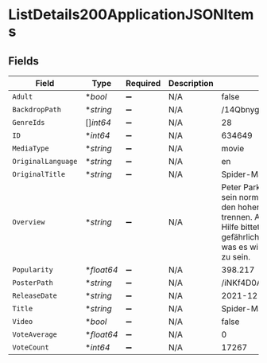 # ListDetails200ApplicationJSONItems


## Fields

| Field                                                                                                                                                                                                                                                          | Type                                                                                                                                                                                                                                                           | Required                                                                                                                                                                                                                                                       | Description                                                                                                                                                                                                                                                    | Example                                                                                                                                                                                                                                                        |
| -------------------------------------------------------------------------------------------------------------------------------------------------------------------------------------------------------------------------------------------------------------- | -------------------------------------------------------------------------------------------------------------------------------------------------------------------------------------------------------------------------------------------------------------- | -------------------------------------------------------------------------------------------------------------------------------------------------------------------------------------------------------------------------------------------------------------- | -------------------------------------------------------------------------------------------------------------------------------------------------------------------------------------------------------------------------------------------------------------- | -------------------------------------------------------------------------------------------------------------------------------------------------------------------------------------------------------------------------------------------------------------- |
| `Adult`                                                                                                                                                                                                                                                        | **bool*                                                                                                                                                                                                                                                        | :heavy_minus_sign:                                                                                                                                                                                                                                             | N/A                                                                                                                                                                                                                                                            | false                                                                                                                                                                                                                                                          |
| `BackdropPath`                                                                                                                                                                                                                                                 | **string*                                                                                                                                                                                                                                                      | :heavy_minus_sign:                                                                                                                                                                                                                                             | N/A                                                                                                                                                                                                                                                            | /14QbnygCuTO0vl7CAFmPf1fgZfV.jpg                                                                                                                                                                                                                               |
| `GenreIds`                                                                                                                                                                                                                                                     | []*int64*                                                                                                                                                                                                                                                      | :heavy_minus_sign:                                                                                                                                                                                                                                             | N/A                                                                                                                                                                                                                                                            | 28                                                                                                                                                                                                                                                             |
| `ID`                                                                                                                                                                                                                                                           | **int64*                                                                                                                                                                                                                                                       | :heavy_minus_sign:                                                                                                                                                                                                                                             | N/A                                                                                                                                                                                                                                                            | 634649                                                                                                                                                                                                                                                         |
| `MediaType`                                                                                                                                                                                                                                                    | **string*                                                                                                                                                                                                                                                      | :heavy_minus_sign:                                                                                                                                                                                                                                             | N/A                                                                                                                                                                                                                                                            | movie                                                                                                                                                                                                                                                          |
| `OriginalLanguage`                                                                                                                                                                                                                                             | **string*                                                                                                                                                                                                                                                      | :heavy_minus_sign:                                                                                                                                                                                                                                             | N/A                                                                                                                                                                                                                                                            | en                                                                                                                                                                                                                                                             |
| `OriginalTitle`                                                                                                                                                                                                                                                | **string*                                                                                                                                                                                                                                                      | :heavy_minus_sign:                                                                                                                                                                                                                                             | N/A                                                                                                                                                                                                                                                            | Spider-Man: No Way Home                                                                                                                                                                                                                                        |
| `Overview`                                                                                                                                                                                                                                                     | **string*                                                                                                                                                                                                                                                      | :heavy_minus_sign:                                                                                                                                                                                                                                             | N/A                                                                                                                                                                                                                                                            | Peter Parker ist demaskiert und kann sein normales Leben nicht mehr von den hohen Einsätzen als Superheld trennen. Als er Doctor Strange um Hilfe bittet, wird die Lage noch gefährlicher und er muss entdecken, was es wirklich bedeutet, Spider-Man zu sein. |
| `Popularity`                                                                                                                                                                                                                                                   | **float64*                                                                                                                                                                                                                                                     | :heavy_minus_sign:                                                                                                                                                                                                                                             | N/A                                                                                                                                                                                                                                                            | 398.217                                                                                                                                                                                                                                                        |
| `PosterPath`                                                                                                                                                                                                                                                   | **string*                                                                                                                                                                                                                                                      | :heavy_minus_sign:                                                                                                                                                                                                                                             | N/A                                                                                                                                                                                                                                                            | /iNKf4D0AzOj9GLq8ZyG3WZaqibL.jpg                                                                                                                                                                                                                               |
| `ReleaseDate`                                                                                                                                                                                                                                                  | **string*                                                                                                                                                                                                                                                      | :heavy_minus_sign:                                                                                                                                                                                                                                             | N/A                                                                                                                                                                                                                                                            | 2021-12-15                                                                                                                                                                                                                                                     |
| `Title`                                                                                                                                                                                                                                                        | **string*                                                                                                                                                                                                                                                      | :heavy_minus_sign:                                                                                                                                                                                                                                             | N/A                                                                                                                                                                                                                                                            | Spider-Man: No Way Home                                                                                                                                                                                                                                        |
| `Video`                                                                                                                                                                                                                                                        | **bool*                                                                                                                                                                                                                                                        | :heavy_minus_sign:                                                                                                                                                                                                                                             | N/A                                                                                                                                                                                                                                                            | false                                                                                                                                                                                                                                                          |
| `VoteAverage`                                                                                                                                                                                                                                                  | **float64*                                                                                                                                                                                                                                                     | :heavy_minus_sign:                                                                                                                                                                                                                                             | N/A                                                                                                                                                                                                                                                            | 0                                                                                                                                                                                                                                                              |
| `VoteCount`                                                                                                                                                                                                                                                    | **int64*                                                                                                                                                                                                                                                       | :heavy_minus_sign:                                                                                                                                                                                                                                             | N/A                                                                                                                                                                                                                                                            | 17267                                                                                                                                                                                                                                                          |